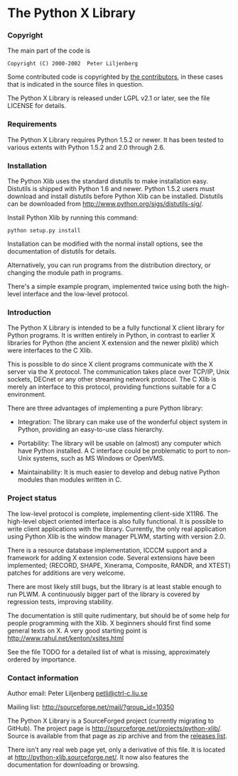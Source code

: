 # The Python X Library

### Copyright

The main part of the code is

    Copyright (C) 2000-2002  Peter Liljenberg

Some contributed code is copyrighted by [the contributors](https://github.com/python-xlib/python-xlib/graphs/contributors), in these cases that is indicated in the source files in question.

The Python X Library is released under LGPL v2.1 or later, see the file LICENSE for details.

### Requirements

The Python X Library requires Python 1.5.2 or newer.  It has been
tested to various extents with Python 1.5.2 and 2.0 through 2.6.


### Installation

The Python Xlib uses the standard distutils to make installation
easy.  Distutils is shipped with Python 1.6 and newer.  Python 1.5.2
users must download and install distutils before Python Xlib can be
installed.  Distutils can be downloaded from
http://www.python.org/sigs/distutils-sig/.

Install Python Xlib by running this command:
```
python setup.py install
```
Installation can be modified with the normal install options, see the
documentation of distutils for details.

Alternatively, you can run programs from the distribution directory,
or changing the module path in programs.

There's a simple example program, implemented twice using both the
high-level interface and the low-level protocol.


### Introduction

The Python X Library is intended to be a fully functional X client
library for Python programs.  It is written entirely in Python, in
contrast to earlier X libraries for Python (the ancient X extension
and the newer plxlib) which were interfaces to the C Xlib.

This is possible to do since X client programs communicate with the X
server via the X protocol.  The communication takes place over TCP/IP,
Unix sockets, DECnet or any other streaming network protocol.  The C
Xlib is merely an interface to this protocol, providing functions
suitable for a C environment.

There are three advantages of implementing a pure Python library:

 * Integration:  The library can make use of the wonderful object
   system in Python, providing an easy-to-use class hierarchy.

 * Portability: The library will be usable on (almost) any computer
   which have Python installed.  A C interface could be problematic to
   port to non-Unix systems, such as MS Windows or OpenVMS.

 * Maintainability:  It is much easier to develop and debug native
   Python modules than modules written in C.


### Project status

The low-level protocol is complete, implementing client-side X11R6.
The high-level object oriented interface is also fully functional.
It is possible to write client applications with the library.
Currently, the only real application using Python Xlib is the window
manager PLWM, starting with version 2.0.

There is a resource database implementation, ICCCM support and a
framework for adding X extension code.  Several extensions have been
implemented; (RECORD, SHAPE, Xinerama, Composite, RANDR, and XTEST)
patches for additions are very welcome.

There are most likely still bugs, but the library is at least stable
enough to run PLWM.  A continuously bigger part of the library is
covered by regression tests, improving stability.

The documentation is still quite rudimentary, but should be of some
help for people programming with the Xlib. X beginners should first
find some general texts on X.  A very good starting point is
http://www.rahul.net/kenton/xsites.html

See the file TODO for a detailed list of what is missing,
approximately ordered by importance.


### Contact information

Author email: Peter Liljenberg <petli@ctrl-c.liu.se>

Mailing list: http://sourceforge.net/mail/?group_id=10350

The Python X Library is a SourceForged project (currently migrating to GitHub). The project page is http://sourceforge.net/projects/python-xlib/. Source is available from that page as zip archive and from the [releases list](https://github.com/python-xlib/python-xlib/releases).

There isn't any real web page yet, only a derivative of this file.  It
is located at http://python-xlib.sourceforge.net/.  It now also
features the documentation for downloading or browsing.
